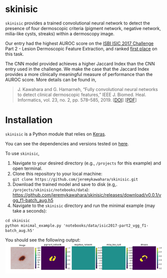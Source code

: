 # skinisic
`skinisic` provides a trained convolutional neural network to detect the presence of four dermoscopic criteria (pigment network, negative network, milia-like cysts, streaks) within a dermoscopy image.

Our entry had the highest AUROC score on the 
<a href="https://challenge.kitware.com/#challenge/583f126bcad3a51cc66c8d9a">ISBI ISIC 2017 Challenge</a> Part 2 - Lesion Dermoscopic Feature Extraction, and ranked <a href="https://challenge.kitware.com/#phase/584b0afacad3a51cc66c8e2e">first place</a> on this task.

The CNN model provided achieves a higher Jaccard Index than the CNN entry used in the challenge. We make the case that the Jaccard Index provides a more clinically meaningful measure of performance than the AUROC score. More details can be found in,

> J. Kawahara and G. Hamarneh, “Fully convolutional neural networks to detect clinical dermoscopic features,” IEEE J. Biomed. Heal. Informatics, vol. 23, no. 2, pp. 578–585, 2019. [<a href="https://doi.org/10.1109/JBHI.2018.2831680">DOI</a>] [<a href="https://arxiv.org/pdf/1703.04559.pdf">PDF</a>]

# Installation
`skinisic` is a Python module that relies on <a href="https://keras.io/">Keras</a>.

You can see the dependencies and versions tested on <a href="https://github.com/jeremykawahara/skinisic/blob/master/version_check.ipynb">here</a>.

To use `skinisic`,
  1. Navigate to your desired directory (e.g., `/projects` for this example) and open terminal.
  1. Clone this repository to your local machine:<br />
  `git clone https://github.com/jeremykawahara/skinisic.git`
  1. Download the trained model and save to disk (e.g,. `/projects/skinisic/notebooks/data`):<br />
  https://github.com/jeremykawahara/skinisic/releases/download/v0.0.1/vgg_f1-batch_aug.h5
  1. Navigate to the `skinisic` directory and run the minimal example (may take a seconds):<br />
  ```
  cd skinisic
  python minimal_example.py 'notebooks/data/isic2017-part2_vgg_f1-batch_aug.h5'
  ```
You should see the following output:
![Predicted Output](https://github.com/jeremykawahara/skinisic/blob/master/docs/figs/min_example_predicted.png)
